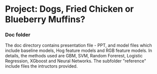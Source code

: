 # Project: Dogs, Fried Chicken or Blueberry Muffins? 

### Doc folder

The doc directory contains presentation file - PPT, and model files which include baseline models, Hog feature models and RGB feature models. In details, the methods used are GBM, SVM, Random Forerest, Logistic Regression, XGboost and Neural Networks.
The subfolder "reference" include files the intructors provided.






